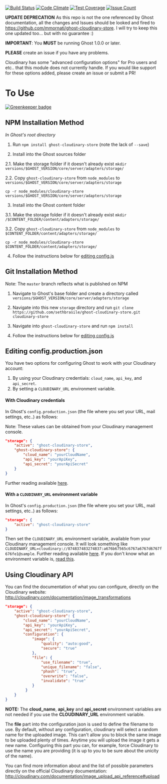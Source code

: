 [![Build Status](https://travis-ci.org/sethbrasile/ghost-cloudinary-store.svg?branch=master)](https://travis-ci.org/sethbrasile/ghost-cloudinary-store) [![Code Climate](https://codeclimate.com/github/sethbrasile/ghost-cloudinary-store/badges/gpa.svg)](https://codeclimate.com/github/sethbrasile/ghost-cloudinary-store) [![Test Coverage](https://codeclimate.com/github/sethbrasile/ghost-cloudinary-store/badges/coverage.svg)](https://codeclimate.com/github/sethbrasile/ghost-cloudinary-store/coverage) [![Issue Count](https://codeclimate.com/github/sethbrasile/ghost-cloudinary-store/badges/issue_count.svg)](https://codeclimate.com/github/sethbrasile/ghost-cloudinary-store)



**UPDATE DEPRECATION**
As this repo is not the one referenced by Ghost documentation, all the changes and Issues should be looked and fired to https://github.com/mmornati/ghost-cloudinary-store.
I will try to keep this one updated too... but with no guarantee :)

**IMPORTANT**: You **MUST** be running Ghost 1.0.0 or later.

**PLEASE** create an issue if you have any problems.

Cloudinary has some "advanced configuration options" for Pro users and etc.. that this module does not currently handle. If you would like support for these options added, please create an issue or submit a PR!

# To Use

[![Greenkeeper badge](https://badges.greenkeeper.io/sethbrasile/ghost-cloudinary-store.svg)](https://greenkeeper.io/)


## NPM Installation Method

*In Ghost's root directory*

1. Run `npm install ghost-cloudinary-store` (note the lack of `--save`)

2. Install into the Ghost sources folder

2.1. Make the storage folder if it doesn't already exist `mkdir versions/$GHOST_VERSION/core/server/adapters/storage/`

2.2. Copy `ghost-cloudinary-store` from `node_modules` to `versions/$GHOST_VERSION/core/server/adapters/storage`
  ```
  cp -r node_modules/cloudinary-store versions/$GHOST_VERSION/core/server/adapters/storage
  ```

3. Install into the Ghost content folder

3.1. Make the storage folder if it doesn't already exist `mkdir /$CONTENT_FOLDER/content/adapters/storage/`

3.2. Copy `ghost-cloudinary-store` from `node_modules` to `$CONTENT_FOLDER/content/adapters/storage/`
  ```
  cp -r node_modules/cloudinary-store $CONTENT_FOLDER/content/adapters/storage/
  ```

4. Follow the instructions below for [editing config.js][1]


## Git Installation Method

Note: The `master` branch reflects what is published on NPM

1. Navigate to Ghost's base folder and create a directory called `versions/$GHOST_VERSION/core/server/adapters/storage`

2. Navigate into this new `storage` directory and run `git clone https://github.com/sethbrasile/ghost-cloudinary-store.git cloudinary-store`

3. Navigate into `ghost-cloudinary-store` and run `npm install`

4. Follow the instructions below for [editing config.js][1]


## Editing config.production.json

You have two options for configuring Ghost to work with your Cloudinary account:

1. By using your Cloudinary credentials: `cloud_name`, `api_key`, and `api_secret`.
2. By setting a `CLOUDINARY_URL` environment variable.


#### With Cloudinary credentials

In Ghost's `config.production.json` (the file where you set your URL, mail settings, etc..) as follows:

Note: These values can be obtained from your Cloudinary management console.

```json
"storage": {
    "active": "ghost-cloudinary-store",
    "ghost-cloudinary-store": {
        "cloud_name": "yourCloudName",
        "api_key": "yourApiKey",
        "api_secret": "yourApiSecret"
    }
}
```

Further reading available [here][2].


#### With a `CLOUDINARY_URL` environment variable

In Ghost's `config.production.json` (the file where you set your URL, mail settings, etc..) as follows:

```json
"storage": {
    "active": "ghost-cloudinary-store"
}
```

Then set the `CLOUDINARY_URL` environment variable, available from your Cloudinary management console.
It will look something like `CLOUDINARY_URL=cloudinary://874837483274837:a676b67565c6767a6767d6767f676fe1@sample`.
Further reading available [here][2].
If you don't know what an environment variable is, [read this][3].

## Using Cloudinary API

You can find the documentation of what you can configure, directly on the Cloudinary website: http://cloudinary.com/documentation/image_transformations

```json
"storage": {
    "active": "ghost-cloudinary-store",
    "ghost-cloudinary-store": {
        "cloud_name": "yourCloudName",
        "api_key": "yourApiKey",
        "api_secret": "yourApiSecret",
        "configuration": {
            "image": {
                "quality": "auto:good",
                "secure": "true"
            },
            "file": {
                "use_filename": "true", 
                "unique_filename": "false", 
                "phash": "true", 
                "overwrite": "false", 
                "invalidate": "true"
            }       
         }
    }
}
```
**NOTE:** The **cloud_name**, **api_key** and **api_secret** environment variables are not needed if you use the **CLOUDINARY_URL** environment variable.

The **file** part into the configuration json is used to define the filename to use. By default, without any configuration, cloudinary will select a random name for the uploaded image.
This can't allow you to block the same image to be uploaded plenty of times. Anytime you will upload the image it gets a new name.
Configuring this part you can, for example, force Cloudinary to use the name you are providing (it is up to you to be sure about the unicity of the name).

You can find more information about and the list of possible parameters directly on the official Cloudinary documentation: http://cloudinary.com/documentation/image_upload_api_reference#upload


[1]: #editing-configproductionjson
[2]: http://cloudinary.com/documentation/node_additional_topics#configuration_options
[3]: https://www.digitalocean.com/community/tutorials/how-to-read-and-set-environmental-and-shell-variables-on-a-linux-vps
